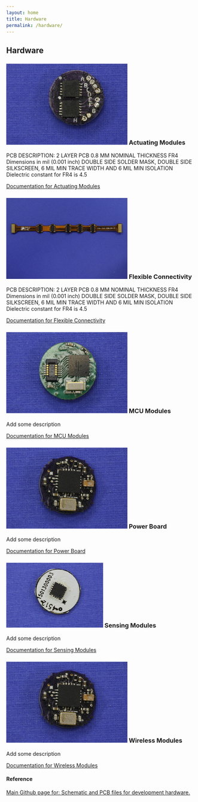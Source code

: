 ```yaml
---
layout: home
title: Hardware
permalink: /hardware/
---
```


<!-- # Design Environment for Capsule Robots -->

## Hardware

### ![hardware](/img/actuating.resized.jpg) Actuating Modules
PCB DESCRIPTION: 2 LAYER PCB 0.8 MM NOMINAL THICKNESS FR4 Dimensions in mil (0.001 inch) DOUBLE SIDE SOLDER MASK, DOUBLE SIDE SILKSCREEN, 6 MIL MIN TRACE WIDTH AND 6 MIL MIN ISOLATION Dielectric constant for FR4 is 4.5

[Documentation for Actuating Modules](https://github.com/pillforge/hardware/tree/master/Actuating%20Modules)


### ![hardware](/img/flexible.resized.jpg) Flexible Connectivity
PCB DESCRIPTION: 2 LAYER PCB 0.8 MM NOMINAL THICKNESS FR4
    Dimensions in mil (0.001 inch)
                            DOUBLE SIDE SOLDER MASK,
                            DOUBLE SIDE SILKSCREEN,
                            6 MIL MIN TRACE WIDTH AND 6 MIL MIN ISOLATION
    Dielectric constant for FR4 is 4.5

[Documentation for Flexible Connectivity](https://github.com/pillforge/hardware/tree/master/Actuating%20Modules)

### ![hardware](/img/mcu.resized.jpg) MCU Modules
Add some description

[Documentation for MCU Modules](https://github.com/pillforge/hardware/tree/master/Actuating%20Modules)

### ![hardware](/img/power.resized.jpg) Power Board
Add some description

[Documentation for Power Board](https://github.com/pillforge/hardware/tree/master/Actuating%20Modules)

### ![hardware](/img/3da.resized.jpg) Sensing Modules
Add some description

[Documentation for Sensing Modules](https://github.com/pillforge/hardware/tree/master/Actuating%20Modules)

### ![hardware](/img/wireless.resized.jpg) Wireless Modules
Add some description

[Documentation for Wireless Modules](https://github.com/pillforge/hardware/tree/master/Actuating%20Modules)

#### Reference
[Main Github page for: Schematic and PCB files for development hardware.](https://github.com/pillforge/hardware)
